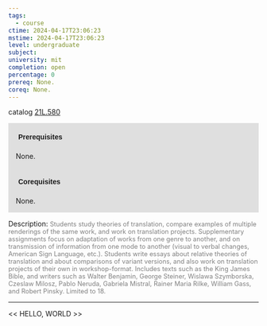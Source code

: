 ```yaml
---
tags:
  - course
ctime: 2024-04-17T23:06:23
mstime: 2024-04-17T23:06:23
level: undergraduate
subject: 
university: mit
completion: open
percentage: 0
prereq: None.
coreq: None.
---
```


catalog [21L.580](http://student.mit.edu/catalog/m21La.html#21L.580)

<span style="display: block; padding: 15px; background-color: rgb(100, 100, 100, 0.2);"><font id="m_prereq2459_0" style="display: block; font-family: Arial, sans-serif; font-weight: bold; padding: 5px">Prerequisites</font><br><span id="prereq2459_0">None.</span></span>
<span style="display: block; padding: 15px; background-color: rgb(100, 100, 100, 0.2);"><font id="m_coreq2459_0" style="display: block; font-family: Arial, sans-serif; font-weight: bold; padding: 5px">Corequisites</font><br><span id="coreq2459_0">None.</span></span>

<font style="">Description:</font>
<font style="color: grey; font-size: 0.8rem;">Students study theories of translation, compare examples of multiple renderings of the same work, and work on translation projects. Supplementary assignments focus on adaptation of works from one genre to another, and on transmission of information from one mode to another (visual to verbal changes, American Sign Language, etc.). Students write essays about relative theories of translation and about comparisons of variant versions, and also work on translation projects of their own in workshop-format. Includes texts such as the King James Bible, and writers such as Walter Benjamin, George Steiner, Wislawa Szymborska, Czeslaw Milosz, Pablo Neruda, Gabriela Mistral, Rainer Maria Rilke, William Gass, and Robert Pinsky. Limited to 18.</font>



---

<< HELLO, WORLD >>
